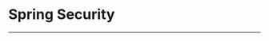 # Spring Security



---
[Spring Security Architecture]: https://spring.io/guides/topicals/spring-security-architecture
[Spring Security Reference]: https://docs.spring.io/spring-security/site/docs/5.1.4.RELEASE/reference/htmlsingle/